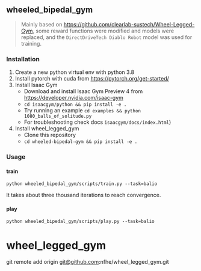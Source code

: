 ## wheeled_bipedal_gym

> Mainly based on https://github.com/clearlab-sustech/Wheel-Legged-Gym, some reward functions were modified and models were replaced, and the `DirectDriveTech Diablo Robot` model was used for training.

### Installation

1. Create a new python virtual env with python 3.8
2. Install pytorch with cuda from https://pytorch.org/get-started/
3. Install Isaac Gym
   - Download and install Isaac Gym Preview 4 from https://developer.nvidia.com/isaac-gym
   - `cd isaacgym/python && pip install -e .`
   - Try running an example `cd examples && python 1080_balls_of_solitude.py`
   - For troubleshooting check docs `isaacgym/docs/index.html`)
4. Install wheel_legged_gym
   - Clone this repository
   - `cd wheeled-bipedal-gym && pip install -e .`

### Usage

#### train

```
python wheeled_bipedal_gym/scripts/train.py --task=balio
```

It takes about three thousand iterations to reach convergence.

#### play

```
python wheeled_bipedal_gym/scripts/play.py --task=balio
```

# wheel_legged_gym

git remote add origin git@github.com:nfhe/wheel_legged_gym.git
